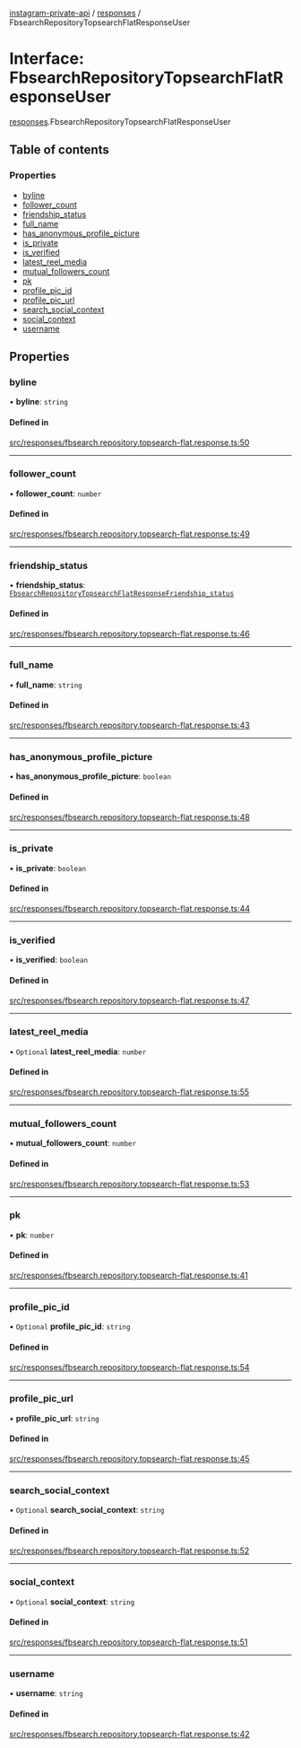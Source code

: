 [instagram-private-api](../../README.md) / [responses](../../modules/responses.md) / FbsearchRepositoryTopsearchFlatResponseUser

# Interface: FbsearchRepositoryTopsearchFlatResponseUser

[responses](../../modules/responses.md).FbsearchRepositoryTopsearchFlatResponseUser

## Table of contents

### Properties

- [byline](FbsearchRepositoryTopsearchFlatResponseUser.md#byline)
- [follower\_count](FbsearchRepositoryTopsearchFlatResponseUser.md#follower_count)
- [friendship\_status](FbsearchRepositoryTopsearchFlatResponseUser.md#friendship_status)
- [full\_name](FbsearchRepositoryTopsearchFlatResponseUser.md#full_name)
- [has\_anonymous\_profile\_picture](FbsearchRepositoryTopsearchFlatResponseUser.md#has_anonymous_profile_picture)
- [is\_private](FbsearchRepositoryTopsearchFlatResponseUser.md#is_private)
- [is\_verified](FbsearchRepositoryTopsearchFlatResponseUser.md#is_verified)
- [latest\_reel\_media](FbsearchRepositoryTopsearchFlatResponseUser.md#latest_reel_media)
- [mutual\_followers\_count](FbsearchRepositoryTopsearchFlatResponseUser.md#mutual_followers_count)
- [pk](FbsearchRepositoryTopsearchFlatResponseUser.md#pk)
- [profile\_pic\_id](FbsearchRepositoryTopsearchFlatResponseUser.md#profile_pic_id)
- [profile\_pic\_url](FbsearchRepositoryTopsearchFlatResponseUser.md#profile_pic_url)
- [search\_social\_context](FbsearchRepositoryTopsearchFlatResponseUser.md#search_social_context)
- [social\_context](FbsearchRepositoryTopsearchFlatResponseUser.md#social_context)
- [username](FbsearchRepositoryTopsearchFlatResponseUser.md#username)

## Properties

### byline

• **byline**: `string`

#### Defined in

[src/responses/fbsearch.repository.topsearch-flat.response.ts:50](https://github.com/Nerixyz/instagram-private-api/blob/b3351b9/src/responses/fbsearch.repository.topsearch-flat.response.ts#L50)

___

### follower\_count

• **follower\_count**: `number`

#### Defined in

[src/responses/fbsearch.repository.topsearch-flat.response.ts:49](https://github.com/Nerixyz/instagram-private-api/blob/b3351b9/src/responses/fbsearch.repository.topsearch-flat.response.ts#L49)

___

### friendship\_status

• **friendship\_status**: [`FbsearchRepositoryTopsearchFlatResponseFriendship_status`](FbsearchRepositoryTopsearchFlatResponseFriendship_status.md)

#### Defined in

[src/responses/fbsearch.repository.topsearch-flat.response.ts:46](https://github.com/Nerixyz/instagram-private-api/blob/b3351b9/src/responses/fbsearch.repository.topsearch-flat.response.ts#L46)

___

### full\_name

• **full\_name**: `string`

#### Defined in

[src/responses/fbsearch.repository.topsearch-flat.response.ts:43](https://github.com/Nerixyz/instagram-private-api/blob/b3351b9/src/responses/fbsearch.repository.topsearch-flat.response.ts#L43)

___

### has\_anonymous\_profile\_picture

• **has\_anonymous\_profile\_picture**: `boolean`

#### Defined in

[src/responses/fbsearch.repository.topsearch-flat.response.ts:48](https://github.com/Nerixyz/instagram-private-api/blob/b3351b9/src/responses/fbsearch.repository.topsearch-flat.response.ts#L48)

___

### is\_private

• **is\_private**: `boolean`

#### Defined in

[src/responses/fbsearch.repository.topsearch-flat.response.ts:44](https://github.com/Nerixyz/instagram-private-api/blob/b3351b9/src/responses/fbsearch.repository.topsearch-flat.response.ts#L44)

___

### is\_verified

• **is\_verified**: `boolean`

#### Defined in

[src/responses/fbsearch.repository.topsearch-flat.response.ts:47](https://github.com/Nerixyz/instagram-private-api/blob/b3351b9/src/responses/fbsearch.repository.topsearch-flat.response.ts#L47)

___

### latest\_reel\_media

• `Optional` **latest\_reel\_media**: `number`

#### Defined in

[src/responses/fbsearch.repository.topsearch-flat.response.ts:55](https://github.com/Nerixyz/instagram-private-api/blob/b3351b9/src/responses/fbsearch.repository.topsearch-flat.response.ts#L55)

___

### mutual\_followers\_count

• **mutual\_followers\_count**: `number`

#### Defined in

[src/responses/fbsearch.repository.topsearch-flat.response.ts:53](https://github.com/Nerixyz/instagram-private-api/blob/b3351b9/src/responses/fbsearch.repository.topsearch-flat.response.ts#L53)

___

### pk

• **pk**: `number`

#### Defined in

[src/responses/fbsearch.repository.topsearch-flat.response.ts:41](https://github.com/Nerixyz/instagram-private-api/blob/b3351b9/src/responses/fbsearch.repository.topsearch-flat.response.ts#L41)

___

### profile\_pic\_id

• `Optional` **profile\_pic\_id**: `string`

#### Defined in

[src/responses/fbsearch.repository.topsearch-flat.response.ts:54](https://github.com/Nerixyz/instagram-private-api/blob/b3351b9/src/responses/fbsearch.repository.topsearch-flat.response.ts#L54)

___

### profile\_pic\_url

• **profile\_pic\_url**: `string`

#### Defined in

[src/responses/fbsearch.repository.topsearch-flat.response.ts:45](https://github.com/Nerixyz/instagram-private-api/blob/b3351b9/src/responses/fbsearch.repository.topsearch-flat.response.ts#L45)

___

### search\_social\_context

• `Optional` **search\_social\_context**: `string`

#### Defined in

[src/responses/fbsearch.repository.topsearch-flat.response.ts:52](https://github.com/Nerixyz/instagram-private-api/blob/b3351b9/src/responses/fbsearch.repository.topsearch-flat.response.ts#L52)

___

### social\_context

• `Optional` **social\_context**: `string`

#### Defined in

[src/responses/fbsearch.repository.topsearch-flat.response.ts:51](https://github.com/Nerixyz/instagram-private-api/blob/b3351b9/src/responses/fbsearch.repository.topsearch-flat.response.ts#L51)

___

### username

• **username**: `string`

#### Defined in

[src/responses/fbsearch.repository.topsearch-flat.response.ts:42](https://github.com/Nerixyz/instagram-private-api/blob/b3351b9/src/responses/fbsearch.repository.topsearch-flat.response.ts#L42)
